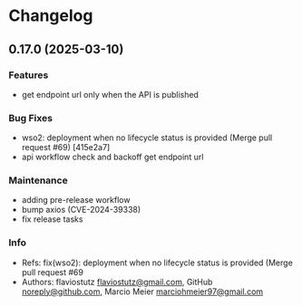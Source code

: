 # Changelog

## 0.17.0 (2025-03-10)

### Features

* get endpoint url only when the API is published

### Bug Fixes

* wso2: deployment when no lifecycle status is provided (Merge pull request #69) [415e2a7]
* api workflow check and backoff get endpoint url

### Maintenance

* adding pre-release workflow
* bump axios (CVE-2024-39338)
* fix release tasks

### Info

* Refs: fix(wso2): deployment when no lifecycle status is provided (Merge pull request #69
* Authors: flaviostutz <flaviostutz@gmail.com>, GitHub <noreply@github.com>, Marcio Meier <marciohmeier97@gmail.com>


